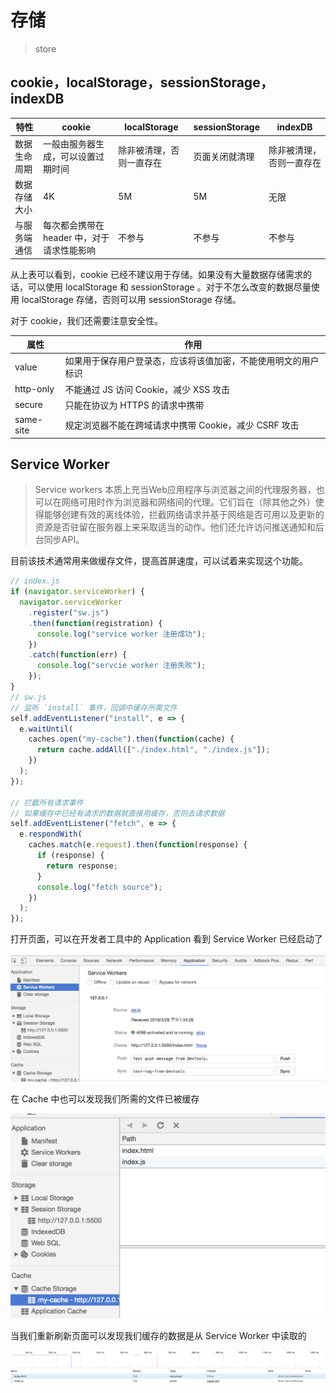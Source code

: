 # 存储
> store

## cookie，localStorage，sessionStorage，indexDB
| 特性        | cookie    |  localStorage  | sessionStorage | indexDB |
| --------    | -----   | ----   |---- |---- |
| 数据生命周期 | 一般由服务器生成，可以设置过期时间|除非被清理，否则一直存在| 页面关闭就清理 | 除非被清理，否则一直存在 |
| 数据存储大小 | 4K      |   5M    | 5M | 无限 |
| 与服务端通信 | 每次都会携带在 header 中，对于请求性能影响      |   不参与   | 不参与| 不参与 |

从上表可以看到，cookie 已经不建议用于存储。如果没有大量数据存储需求的话，可以使用 localStorage 和 sessionStorage 。对于不怎么改变的数据尽量使用 localStorage 存储，否则可以用 sessionStorage 存储。

对于 cookie，我们还需要注意安全性。

| 属性        | 作用    |
| --------   | -----   |
| value        | 如果用于保存用户登录态，应该将该值加密，不能使用明文的用户标识     |
| http-only	        | 不能通过 JS 访问 Cookie，减少 XSS 攻击      |
| secure        | 只能在协议为 HTTPS 的请求中携带      |
| same-site        | 规定浏览器不能在跨域请求中携带 Cookie，减少 CSRF 攻击     |

## Service Worker
> Service workers 本质上充当Web应用程序与浏览器之间的代理服务器，也可以在网络可用时作为浏览器和网络间的代理。它们旨在（除其他之外）使得能够创建有效的离线体验，拦截网络请求并基于网络是否可用以及更新的资源是否驻留在服务器上来采取适当的动作。他们还允许访问推送通知和后台同步API。

目前该技术通常用来做缓存文件，提高首屏速度，可以试着来实现这个功能。

```js
// index.js
if (navigator.serviceWorker) {
  navigator.serviceWorker
    .register("sw.js")
    .then(function(registration) {
      console.log("service worker 注册成功");
    })
    .catch(function(err) {
      console.log("servcie worker 注册失败");
    });
}
// sw.js
// 监听 `install` 事件，回调中缓存所需文件
self.addEventListener("install", e => {
  e.waitUntil(
    caches.open("my-cache").then(function(cache) {
      return cache.addAll(["./index.html", "./index.js"]);
    })
  );
});

// 拦截所有请求事件
// 如果缓存中已经有请求的数据就直接用缓存，否则去请求数据
self.addEventListener("fetch", e => {
  e.respondWith(
    caches.match(e.request).then(function(response) {
      if (response) {
        return response;
      }
      console.log("fetch source");
    })
  );
});
```
打开页面，可以在开发者工具中的 Application 看到 Service Worker 已经启动了

![alt](./imgs/store-1.png)

在 Cache 中也可以发现我们所需的文件已被缓存

![alt](./imgs/store-2.png)

当我们重新刷新页面可以发现我们缓存的数据是从 Service Worker 中读取的

![alt](./imgs/store-3.png)
